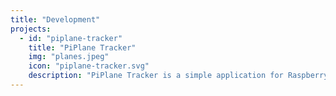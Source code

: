 ```yaml
---
title: "Development"
projects:
  - id: "piplane-tracker"
    title: "PiPlane Tracker"
    img: "planes.jpeg"
    icon: "piplane-tracker.svg"
    description: "PiPlane Tracker is a simple application for Raspberry Pi for tracking planes flying overhead your current position. The monitoring system emits a notification every time a plane is detected flying overhead and it keep tracks of all aircraft flying in your region. It works completely offline, requiring an ADS-B receiver to capture aircraft signals. It displays the flight number or ICAO code for the aircraft, its altitude and ground speed, and, if internet is available and HexDB integration is enabled, it also displays the aircraft model. It supports LCD and OLED displays for the notifications, otherwise the list of current flights is logged onto an interactive terminal. A sound notification is available either through an active buzzer or through a sound output (mp3)."
---
```


